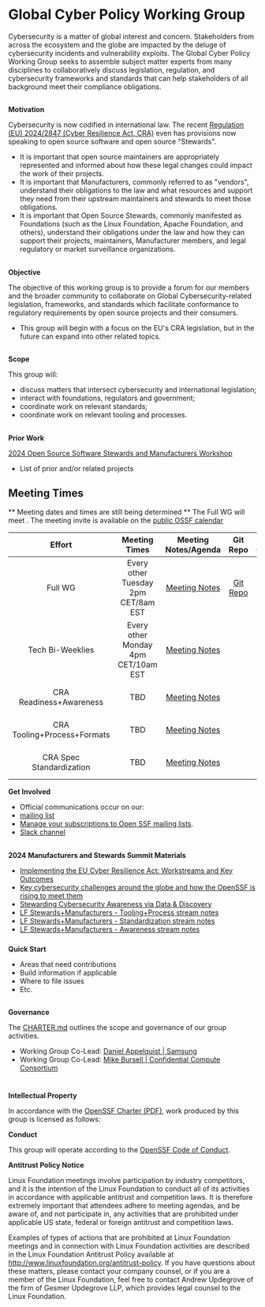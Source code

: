 # Global Cyber Policy Working Group

Cybersecurity is a matter of global interest and concern.  Stakeholders from across the ecosystem and the globe are impacted by the deluge of cybersecurity incidents and vulnerability exploits.  The Global Cyber Policy Working Group seeks to assemble subject matter experts from many disciplines to collaboratively discuss legislation, regulation, and cybersecurity frameworks and standards that can help stakeholders of all background meet their compliance obligations.


## 
**Motivation**

Cybersecurity is now codified in international law.  The recent [Regulation (EU) 2024/2847 (Cyber Resilience Act, CRA)](https://eur-lex.europa.eu/eli/reg/2024/2847/oj) even has provisions now speaking to open source software and open source "Stewards".

- It is important that open source maintainers are appropriately represented and informed about how these legal changes could impact the work of their projects.
- It is important that Manufacturers, commonly referred to as "vendors", understand their obligations to the law and what resources and support they need from their upstream maintainers and stewards to meet those obligations.
- It is important that Open Source Stewards, commonly manifested as Foundations (such as the Linux Foundation, Apache Foundation, and others), understand their obligations under the law and how they can support their projects, maintainers, Manufacturer members, and legal regulatory or market surveillance organizations.

## 
**Objective**

The objective of this working group is to provide a forum for our members and the broader community to collaborate on Global Cybersecurity-related legislation, frameworks, and standards which facilitate conformance to regulatory requirements by open source projects and their consumers.

- This group will begin with a focus on the EU's CRA legislation, but in the future can expand into other related topics.


## 
**Scope**

This group will:
 - discuss matters that intersect cybersecurity and international legislation;
 - interact with foundations, regulators and government;
 - coordinate work on relevant standards;
 - coordinate work on relevant tooling and processes.

## 
**Prior Work**

[2024 Open Source Software Stewards and Manufacturers Workshop](https://events.linuxfoundation.org/open-source-software-stewards-manufacturers-workshop/)


*   List of prior and/or related projects

## Meeting Times
** Meeting dates and times are still being determined **
The Full WG will meet <insert meeting schedule> . The meeting invite is available on the [public OSSF calendar](https://calendar.google.com/calendar?cid=czYzdm9lZmhwNWk5cGZsdGI1cTY3bmdwZXNAZ3JvdXAuY2FsZW5kYXIuZ29vZ2xlLmNvbQ)

| Effort       |    Meeting Times                                         |    Meeting Notes/Agenda    |       Git Repo        | Slack Channel | Mailing List |
| :----------: | :------------------------------------------------------: | :------------------------: | :-------------------: | :-----------: | :----------: |
|   Full WG    | Every other Tuesday 2pm CET/8am EST                      | [Meeting Notes](https://docs.google.com/document/d/1iAplSQheMgemdMnEw74uPj3oi_6rLLbFFXhg4svqIDo/edit?tab=t.0#heading=h.9m0zi4b0wnne) | [Git Repo](https://github.com/ossf/wg-globalcyberpolicy) | [Slack](https://openssf.slack.com/archives/C084A6XPX0F) | [WG Mailing List](https://lists.openssf.org/g/openssf-wg-globalcyberpolicy) |
| Tech Bi-Weeklies |  Every other Monday 4pm CET/10am EST                 | [Meeting Notes](https://docs.google.com/document/d/1PU1qL7rDY1Gc-qOY16JoWb_eCf5H4N2IXJt0CFqZoFE/edit) |                       |   TBD         |     TBD      |
| CRA Readiness+Awareness  |  TBD                                                 | [Meeting Notes](https://drive.google.com/drive/folders/1FfWXtQTQe1XAOX0R_QaNamyGgKGLRaKW) |                       |   TBD         |  [SIG mailing list](https://lists.openssf.org/g/openssf-sig-cra-readiness)  |
| CRA Tooling+Process+Formats |  TBD                                                 | [Meeting Notes](https://drive.google.com/drive/folders/1FfWXtQTQe1XAOX0R_QaNamyGgKGLRaKW) |                       |   TBD         |  [SIG mailing list](https://lists.openssf.org/g/openssf-sig-cra-tooling)    |
| CRA Spec Standardization  |  TBD                                                 | [Meeting Notes](https://drive.google.com/drive/folders/1FfWXtQTQe1XAOX0R_QaNamyGgKGLRaKW) |                       |   TBD         |  [SIG mailing list](https://lists.openssf.org/g/openssf-sig-cra-standards)  |


**Get Involved**

*   Official communications occur on our:
*   [mailing list](https://lists.openssf.org/g/openssf-wg-globalcyberpolicy)
*   [Manage your subscriptions to Open SSF mailing lists](https://lists.openssf.org/g/main/subgroups).
*   [Slack channel](https://openssf.slack.com/archives/C084A6XPX0F)

## 
**2024 Manufacturers and Stewards Summit Materials** 
* [Implementing the EU Cyber Resilience Act: Workstreams and Key Outcomes](https://github.com/ossf/wg-globalcyberpolicy/blob/main/documents/2024%20Stewards%20%2B%20Manufacturers%20Workshop/Implementing%20the%20EU%20Cyber%20Resilience%20Act_%20Workstreams%20and%20Key%20Outcomes.pdf)
* [Key cybersecurity challenges around the globe and how the OpenSSF is rising to meet them](https://github.com/ossf/wg-globalcyberpolicy/blob/main/documents/2024%20Stewards%20%2B%20Manufacturers%20Workshop/OpenSSF%20CRA%20CyberRegs%20(1).pdf)
* [Stewarding Cybersecurity Awareness via Data & Discovery](https://github.com/ossf/wg-globalcyberpolicy/blob/main/documents/2024%20Stewards%20%2B%20Manufacturers%20Workshop/Stewarding%20Cybersecurity%20Awareness%20via%20Data%20%26%20Discovery%20.pdf)
* [LF Stewards+Manufacturers - Tooling+Process stream notes](https://docs.google.com/document/d/1EV4pNZXxiTGdo8tdA92ya16N8otCdLFvqedmqntF4lg/edit?tab=t.0#heading=h.ljy0cv72hwef)
* [LF Stewards+Manufacturers - Standardization stream notes](https://docs.google.com/document/d/1ZgLv26CvN6JBYHgulpN9GzGj-yzE5U_tyQNbYxDCRF8/edit?tab=t.0#heading=h.he1hzvqvfnat)
* [LF Stewards+Manufacturers - Awareness stream notes](https://docs.google.com/document/d/1d0mHlmImMNJNKat7qd2binfxBINot7kMBaoQKTH9_b4/edit?tab=t.0#heading=h.untq66fszwdn)


### 
**Quick Start**

*   Areas that need contributions
*   Build information if applicable
*   Where to file issues
*   Etc.

## 

**Governance**

The [CHARTER.md](https://github.com/ossf/wg-globalcyberpolicy/blob/main/CHARTER.md)  outlines the scope and governance of our group activities.


*   Working Group Co-Lead: [Daniel Appelquist | Samsung](https://github.com/torgo)
*   Working Group Co-Lead: [Mike Bursell | Confidential Compute Consortium](https://github.com/MikeCamel)

#
**Intellectual Property**

In accordance with the [OpenSSF Charter (PDF)](https://charter.openssf.org/), work produced by this group is licensed as follows:

**Conduct**

This group will operate according to the [OpenSSF Code of Conduct](https://openssf.org/community/code-of-conduct/). 

**Antitrust Policy Notice**

Linux Foundation meetings involve participation by industry competitors, and it is the intention of the Linux Foundation to conduct all of its activities in accordance with applicable antitrust and competition laws. It is therefore extremely important that attendees adhere to meeting agendas, and be aware of, and not participate in, any activities that are prohibited under applicable US state, federal or foreign antitrust and competition laws.

Examples of types of actions that are prohibited at Linux Foundation meetings and in connection with Linux Foundation activities are described in the Linux Foundation Antitrust Policy available at http://www.linuxfoundation.org/antitrust-policy. If you have questions about these matters, please contact your company counsel, or if you are a member of the Linux Foundation, feel free to contact Andrew Updegrove of the firm of Gesmer Updegrove LLP, which provides legal counsel to the Linux Foundation.
